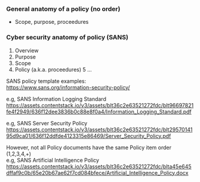 ### General anatomy of a policy (no order)
- Scope, purpose, proceedures

### Cyber security anatomy of policy (SANS)
1. Overview
2. Purpose
3. Scope
4. Policy (a.k.a. proceedures)
5 ...

SANS policy template examples: \
https://www.sans.org/information-security-policy/


e.g, SANS Information Logging Standard \
https://assets.contentstack.io/v3/assets/blt36c2e63521272fdc/blt96697821fe4f2949/636f12dee3836b0c88e8f0a4/Information_Logging_Standard.pdf

e.g, SANS Server Security Policy \
https://assets.contentstack.io/v3/assets/blt36c2e63521272fdc/blt2957014195d9ca01/636f12ddfde4123315e86469/Server_Security_Policy.pdf

However, not all Policy documents have the same Policy item order (1,2,3,4,+) \
e.g, SANS Artificial Intelligence Policy \
https://assets.contentstack.io/v3/assets/blt36c2e63521272fdc/blta45e645dffaf9c0b/65e20b67ae62f7cd084bfece/Artificial_Intelligence_Policy.docx
